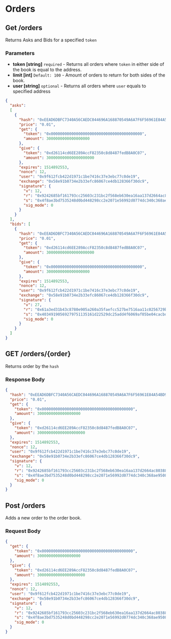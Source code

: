 # Orders

## Get /orders

Returns Asks and Bids for a specified ```token```

### Parameters
* **token [string]** ```required``` - Returns all orders where ```token``` in either side of the book is equal to the address. 
* **limit [int]** ```Default: 100``` - Amount of orders to return for both sides of the book. 
* **user [string]** ```optional``` - Returns all orders where ```user``` equals to specified address

```json
{
  "asks": 
  [
    {
      "hash": "0xEEAD6DBFC7340A56CAEDC044696A168870549A6A7F6F56961E84A54BD9970B8A",
      "price": "0.01",
      "get": {
        "token": "0x0000000000000000000000000000000000000000",
        "amount": 3000000000000000000
      },
      "give": {
        "token": "0xd26114cd6EE289AccF82350c8d8487fedB8A0C07",
        "amount": 300000000000000000000
      },
      "expires": 1514892553,
      "nonce": 12,
      "user": "0x9f612fcb422d1971c1be7416c37e3ebc77c0de19",
      "exchange": "0x58e91b0734e2b33efc86067ce4db128366f30dc9",
      "signature": {
        "v": 12,
        "r": "0x9242685bf161793cc25603c231bc2f568eb630ea16aa137d2664ac8038825608",
        "s": "0x4f8ae3bd7535248d0bd448298cc2e2071e56992d0774dc340c368ae950852ada",
        "sig_mode": 0
      }
    }
  ],
  "bids": [
    {
      "hash": "0xEEAD6DBFC7340A56CAEDC044696A168870549A6A7F6F56961E84A54BD9970B8A",
      "price": "0.01",
      "get": {
        "token": "0xd26114cd6EE289AccF82350c8d8487fedB8A0C07",
        "amount": 300000000000000000000
      },
      "give": {
        "token": "0x0000000000000000000000000000000000000000",
        "amount": 3000000000000000000
      },
      "expires": 1514892553,
      "nonce": 12,
      "user": "0x9f612fcb422d1971c1be7416c37e3ebc77c0de19",
      "exchange": "0x58e91b0734e2b33efc86067ce4db128366f30dc9",        
      "signature": {
        "v": 27,
        "r": "0x61a3ed31b43c8780e905a260a35faefcc527be7516aa11c0256729b5b351bc33",
        "s": "0x40349190569279751135161d22529dc25add4f6069af05be04cacbda2ace2254",
        "sig_mode": 0
      }
    }
  ]
}
```

## GET /orders/{order}

Returns order by the ```hash```

### Response Body

```json
{
  "hash": "0xEEAD6DBFC7340A56CAEDC044696A168870549A6A7F6F56961E84A54BD9970B8A",
  "price": "0.01",
  "get": {
    "token": "0x0000000000000000000000000000000000000000",
    "amount": 3000000000000000000
  },
  "give": {
    "token": "0xd26114cd6EE289AccF82350c8d8487fedB8A0C07",
    "amount": 300000000000000000000
  },
  "expires": 1514892553,
  "nonce": 12,
  "user": "0x9f612fcb422d1971c1be7416c37e3ebc77c0de19",
  "exchange": "0x58e91b0734e2b33efc86067ce4db128366f30dc9",
  "signature": {
    "v": 12,
    "r": "0x9242685bf161793cc25603c231bc2f568eb630ea16aa137d2664ac8038825608",
    "s": "0x4f8ae3bd7535248d0bd448298cc2e2071e56992d0774dc340c368ae950852ada",
    "sig_mode": 0
  }
}
```

## Post /orders

Adds a new order to the order book.

### Request Body

```json
{
  "get": {
    "token": "0x0000000000000000000000000000000000000000",
    "amount": 3000000000000000000
  },
  "give": {
    "token": "0xd26114cd6EE289AccF82350c8d8487fedB8A0C07",
    "amount": 300000000000000000000
  },
  "expires": 1514892553,
  "nonce": 12,
  "user": "0x9f612fcb422d1971c1be7416c37e3ebc77c0de19",
  "exchange": "0x58e91b0734e2b33efc86067ce4db128366f30dc9",
  "signature": {
    "v": 12,
    "r": "0x9242685bf161793cc25603c231bc2f568eb630ea16aa137d2664ac8038825608",
    "s": "0x4f8ae3bd7535248d0bd448298cc2e2071e56992d0774dc340c368ae950852ada",
    "sig_mode": 0
  }
}
```
